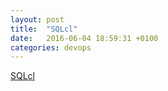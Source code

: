 ```yaml
---
layout: post
title:  "SQLcl"
date:   2016-06-04 18:59:31 +0100
categories: devops 
---
```


[SQLcl](https://libraries.io/github/OracleNATD/SQLcl)